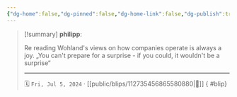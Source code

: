 ```yaml
---
{"dg-home":false,"dg-pinned":false,"dg-home-link":false,"dg-publish":true,"type":"blip","disabled rules":["yaml-title","yaml-title-alias","file-name-heading"],"title":"philipp on mastodon @ 2024-07-05","created-date":"2024-07-05T19:09:16","id":112735456865580880,"updated-date":"2025-05-02T08:50:44","dg-path":"blips/112735456865580880.md","permalink":"/blips/112735456865580880/","dgPassFrontmatter":true,"created":"2024-07-05T19:09:16","updated":"2025-05-02T08:50:44"}
---
```


> [!summary] **philipp**:
>
> Re reading Wohland's views on how companies operate is always a joy. „You can't prepare for a surprise - if you could, it wouldn't be a surprise“
> - - -
>
> 🗓️ `Fri, Jul 5, 2024` · [[public/blips/112735456865580880\|🔗]]
{ #blip}

